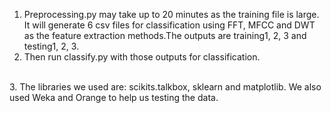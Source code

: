 1. Preprocessing.py may take up to 20 minutes as the training file is large. It will generate 6 csv files for classification using FFT, MFCC and DWT as the feature extraction methods.The outputs are training1, 2, 3 and testing1, 2, 3. </br>
2. Then run classify.py with those outputs for classification.</br>
</br>
3. The libraries we used are: scikits.talkbox, sklearn and matplotlib. We also used Weka and Orange to help us testing the data.







